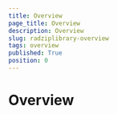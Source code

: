 ```yaml
---
title: Overview
page_title: Overview
description: Overview
slug: radziplibrary-overview
tags: overview
published: True
position: 0
---
```


# Overview